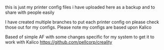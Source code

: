 this is just my printer config files i have uploaded here as a backup and to share with people easily 

I have created multiple branches to put each printer config on please check those out for my configs. Please note my configs are based upon Kalico

Based of simple AF with some changes specific for my system to get it to work with Kalico
https://github.com/pellcorp/creality
